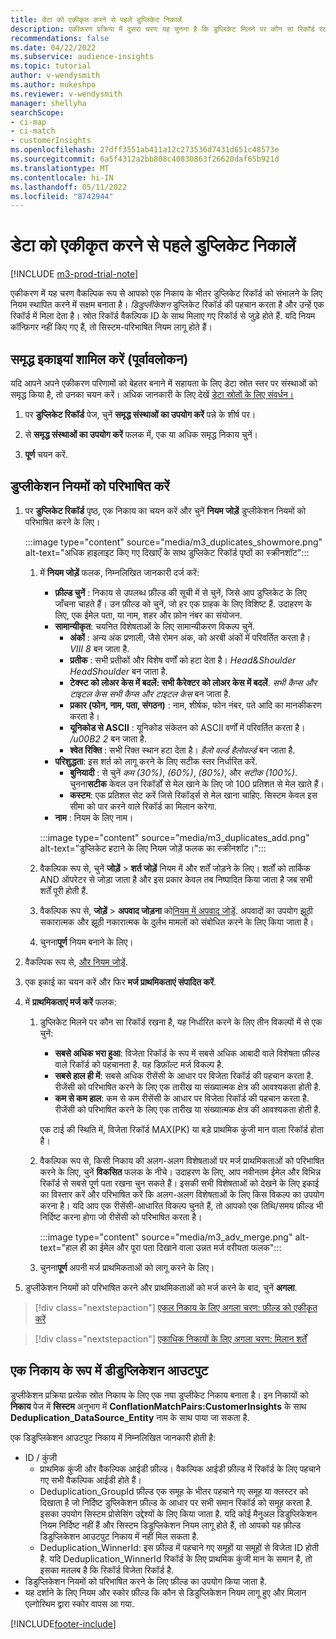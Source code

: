 ```yaml
---
title: डेटा को एकीकृत करने से पहले डुप्लिकेट निकालें
description: एकीकरण प्रक्रिया में दूसरा चरण यह चुनना है कि डुप्लिकेट मिलने पर कौन सा रिकॉर्ड रखना है।
recommendations: false
ms.date: 04/22/2022
ms.subservice: audience-insights
ms.topic: tutorial
author: v-wendysmith
ms.author: mukeshpo
ms.reviewer: v-wendysmith
manager: shellyha
searchScope:
- ci-map
- ci-match
- customerInsights
ms.openlocfilehash: 27dff3551ab411a12c273536d7431d651c48573e
ms.sourcegitcommit: 6a5f4312a2bb808c40830863f26620daf65b921d
ms.translationtype: MT
ms.contentlocale: hi-IN
ms.lasthandoff: 05/11/2022
ms.locfileid: "8742944"
---
```

# <a name="remove-duplicates-before-unifying-data"></a>डेटा को एकीकृत करने से पहले डुप्लिकेट निकालें

[!INCLUDE [m3-prod-trial-note](includes/m3-prod-trial-note.md)]

एकीकरण में यह चरण वैकल्पिक रूप से आपको एक निकाय के भीतर डुप्लिकेट रिकॉर्ड को संभालने के लिए नियम स्थापित करने में सक्षम बनाता है। *डिडुप्लीकेशन* डुप्लिकेट रिकॉर्ड की पहचान करता है और उन्हें एक रिकॉर्ड में मिला देता है। स्रोत रिकॉर्ड वैकल्पिक ID के साथ मिलाए गए रिकॉर्ड से जुड़े होते हैं. यदि नियम कॉन्फ़िगर नहीं किए गए हैं, तो सिस्टम-परिभाषित नियम लागू होते हैं।

## <a name="include-enriched-entities-preview"></a>समृद्ध इकाइयां शामिल करें (पूर्वावलोकन)

यदि आपने अपने एकीकरण परिणामों को बेहतर बनाने में सहायता के लिए डेटा स्रोत स्तर पर संस्थाओं को समृद्ध किया है, तो उनका चयन करें। अधिक जानकारी के लिए देखें [डेटा स्रोतों के लिए संवर्धन।](data-sources-enrichment.md)

1. पर **डुप्लिकेट रिकॉर्ड** पेज, चुनें **समृद्ध संस्थाओं का उपयोग करें** पन्ने के शीर्ष पर।

1. से **समृद्ध संस्थाओं का उपयोग करें** फलक में, एक या अधिक समृद्ध निकाय चुनें।

1. **पूर्ण** चयन करें.

## <a name="define-deduplication-rules"></a>डुप्लीकेशन नियमों को परिभाषित करें

1. पर **डुप्लिकेट रिकॉर्ड** पृष्ठ, एक निकाय का चयन करें और चुनें **नियम जोड़ें** डुप्लीकेशन नियमों को परिभाषित करने के लिए।

   :::image type="content" source="media/m3_duplicates_showmore.png" alt-text="अधिक हाइलाइट किए गए दिखाएँ के साथ डुप्लिकेट रिकॉर्ड पृष्ठों का स्क्रीनशॉट":::

   1. में **नियम जोड़ें** फलक, निम्नलिखित जानकारी दर्ज करें:
      - **फ़ील्ड चुनें** : निकाय से उपलब्ध फ़ील्ड की सूची में से चुनें, जिसे आप डुप्लिकेट के लिए जाँचना चाहते हैं। उन फ़ील्ड को चुनें, जो हर एक ग्राहक के लिए विशिष्ट हैं. उदाहरण के लिए, एक ईमेल पता, या नाम, शहर और फ़ोन नंबर का संयोजन.
      - **सामान्यीकृत**: चयनित विशेषताओं के लिए सामान्यीकरण विकल्प चुनें.
        - **अंकों** : अन्य अंक प्रणाली, जैसे रोमन अंक, को अरबी अंकों में परिवर्तित करता है। *VIII* *8* बन जाता है.
        - **प्रतीक** : सभी प्रतीकों और विशेष वर्णों को हटा देता है। *Head&Shoulder* *HeadShoulder* बन जाता है.
        - **टेक्स्ट को लोअर केस में बदलें: सभी कैरेक्टर को लोअर केस में बदलें**. *सभी कैप्स और टाइटल केस* *सभी कैप्स और टाइटल केस* बन जाता है.
        - **प्रकार (फोन, नाम, पता, संगठन)** : नाम, शीर्षक, फोन नंबर, पते आदि का मानकीकरण करता है।
        - **यूनिकोड से ASCII** : यूनिकोड संकेतन को ASCII वर्णों में परिवर्तित करता है। */u00B2* *2* बन जाता है.
        - **श्वेत रिक्ति** : सभी रिक्त स्थान हटा देता है। *हैलो   वर्ल्ड* *हैलोवर्ल्ड* बन जाता है.
      - **परिशुद्धता**: इस शर्त को लागू करने के लिए सटीक स्तर निर्धारित करें.
        - **बुनियादी** : से चुनें *कम (30%)*, *(60%)*, *(80%)*, और *सटीक (100%)*. चुनना**सटीक** केवल उन रिकॉर्डों से मेल खाने के लिए जो 100 प्रतिशत से मेल खाते हैं।
        - **कस्टम**: एक प्रतिशत सेट करें जिसे रिकॉर्ड्स से मेल खाना चाहिए. सिस्टम केवल इस सीमा को पार करने वाले रिकॉर्ड का मिलान करेगा.
      - **नाम** : नियम के लिए नाम।

      :::image type="content" source="media/m3_duplicates_add.png" alt-text="डुप्लिकेट हटाने के लिए नियम जोड़ें फलक का स्क्रीनशॉट।":::

   1. वैकल्पिक रूप से, चुनें **जोड़ें** > **शर्त जोड़ें** नियम में और शर्तें जोड़ने के लिए। शर्तों को तार्किक AND ऑपरेटर से जोड़ा जाता है और इस प्रकार केवल तब निष्पादित किया जाता है जब सभी शर्तें पूरी होती हैं.

   1. वैकल्पिक रूप से, **जोड़ें** > **अपवाद जोड़ना** को[नियम में अपवाद जोड़ें](match-entities.md#add-exceptions-to-a-rule). अपवादों का उपयोग झूठी सकारात्मक और झूठी नकारात्मक के दुर्लभ मामलों को संबोधित करने के लिए किया जाता है।

   1. चुनना**पूर्ण** नियम बनाने के लिए।

1. वैकल्पिक रूप से, [और नियम जोड़ें](#define-deduplication-rules).

1. एक इकाई का चयन करें और फिर **मर्ज प्राथमिकताएं संपादित करें**.

1. में **प्राथमिकताएं मर्ज करें** फलक:
   1. डुप्लिकेट मिलने पर कौन सा रिकॉर्ड रखना है, यह निर्धारित करने के लिए तीन विकल्पों में से एक चुनें:
      - **सबसे अधिक भरा हुआ**: विजेता रिकॉर्ड के रूप में सबसे अधिक आबादी वाले विशेषता फ़ील्ड वाले रिकॉर्ड को पहचानता है. यह डिफ़ॉल्ट मर्ज विकल्प है.
      - **सबसे हाल ही में**: सबसे अधिक रीसेंसी के आधार पर विजेता रिकॉर्ड की पहचान करता है. रीजेंसी को परिभाषित करने के लिए एक तारीख या संख्यात्मक क्षेत्र की आवश्यकता होती है.
      - **कम से कम हाल**: कम से कम रीसेंसी के आधार पर विजेता रिकॉर्ड की पहचान करता है. रीजेंसी को परिभाषित करने के लिए एक तारीख या संख्यात्मक क्षेत्र की आवश्यकता होती है.
      
      एक टाई की स्थिति में, विजेता रिकॉर्ड MAX(PK) या बड़े प्राथमिक कुंजी मान वाला रिकॉर्ड होता है।
      
   1. वैकल्पिक रूप से, किसी निकाय की अलग-अलग विशेषताओं पर मर्ज प्राथमिकताओं को परिभाषित करने के लिए, चुनें **विकसित** फलक के नीचे। उदाहरण के लिए, आप नवीनतम ईमेल और विभिन्न रिकॉर्ड से सबसे पूर्ण पता रखना चुन सकते हैं। इसकी सभी विशेषताओं को देखने के लिए इकाई का विस्तार करें और परिभाषित करें कि अलग-अलग विशेषताओं के लिए किस विकल्प का उपयोग करना है। यदि आप एक रीसेंसी-आधारित विकल्प चुनते हैं, तो आपको एक तिथि/समय फ़ील्ड भी निर्दिष्ट करना होगा जो रीसेंसी को परिभाषित करता है।

      :::image type="content" source="media/m3_adv_merge.png" alt-text="हाल ही का ईमेल और पूरा पता दिखाने वाला उन्नत मर्ज वरीयता फलक":::

   1. चुनना**पूर्ण** अपनी मर्ज प्राथमिकताओं को लागू करने के लिए।

1. डुप्लीकेशन नियमों को परिभाषित करने और प्राथमिकताओं को मर्ज करने के बाद, चुनें **अगला**.
  
> [!div class="nextstepaction"]
> [एकल निकाय के लिए अगला चरण: फ़ील्ड को एकीकृत करें](merge-entities.md)

> [!div class="nextstepaction"]
> [एकाधिक निकायों के लिए अगला चरण: मिलान शर्तें](match-entities.md)

## <a name="deduplication-output-as-an-entity"></a>एक निकाय के रूप में डीडुप्लिकेशन आउटपुट

डुप्लीकेशन प्रक्रिया प्रत्येक स्रोत निकाय के लिए एक नया डुप्लीकेट निकाय बनाता है। इन निकायों को **निकाय** पेज में **सिस्टम** अनुभाग में **ConflationMatchPairs:CustomerInsights** के साथ **Deduplication_DataSource_Entity** नाम के साथ पाया जा सकता है.

एक डिडुप्लिकेशन आउटपुट निकाय में निम्नलिखित जानकारी होती है:

- ID / कुंजी
  - प्राथमिक कुंजी और वैकल्पिक आईडी फ़ील्ड। वैकल्पिक आईडी फ़ील्ड में रिकॉर्ड के लिए पहचाने गए सभी वैकल्पिक आईडी होते हैं।
  - Deduplication_GroupId फ़ील्ड एक समूह के भीतर पहचाने गए समूह या क्लस्टर को दिखाता है जो निर्दिष्ट डुप्लिकेशन फ़ील्ड के आधार पर सभी समान रिकॉर्ड को समूह करता है. इसका उपयोग सिस्टम प्रोसेसिंग उद्देश्यों के लिए किया जाता है. यदि कोई मैनुअल डिडुप्लिकेशन नियम निर्दिष्ट नहीं हैं और सिस्टम डिडुप्लिकेशन नियम लागू होते हैं, तो आपको यह फ़ील्ड डिडुप्लिकेशन आउटपुट निकाय में नहीं मिल सकता है.
  - Deduplication_WinnerId: इस फ़ील्ड में पहचाने गए समूहों या समूहों से विजेता ID होती है. यदि Deduplication_WinnerId रिकॉर्ड के लिए प्राथमिक कुंजी मान के समान है, तो इसका मतलब है कि रिकॉर्ड विजेता रिकॉर्ड है.
- डिडुप्लिकेशन नियमों को परिभाषित करने के लिए फ़ील्ड का उपयोग किया जाता है.
- यह दर्शाने के लिए नियम और स्कोर फ़ील्ड कि कौन से डिडुप्लिकेशन नियम लागू हुए और मिलान एल्गोरिथम द्वारा स्कोर वापस आ गया.

[!INCLUDE[footer-include](includes/footer-banner.md)]
